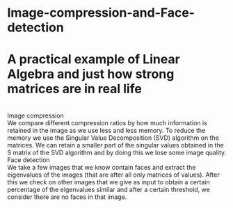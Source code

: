 # Image-compression-and-Face-detection
# A practical example of Linear Algebra and just how strong matrices are in real life<br/>
<br/>
Image compression<br/>
We compare different compression ratios by how much information is retained in the image as we use less and less memory. To reduce the memory we use the Singular Value Decomposition (SVD) algorithm on the matrices. We can retain a smaller part of the singular values obtained in the S matrix of the SVD algorithm and by doing this we lose some image quality.<br/>
Face detection<br/>
We take a few images that we know contain faces and extract the eigenvalues of the images (that are after all only matrices of values). After this we check on other images that we give as input to obtain a certain percentage of the eigenvalues similar and after a certain threshold, we consider there are no faces in that image.
